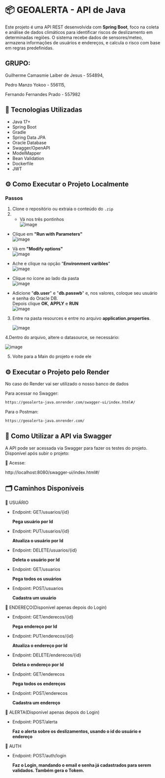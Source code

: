# 📦 GEOALERTA - API de Java
Este projeto é uma API REST desenvolvida com **Spring Boot**, foco na coleta e análise de dados climáticos para identificar riscos de deslizamento em determinadas regiões. O sistema recebe dados de sensores/meteo, armazena informações de usuários e endereços, e calcula o risco com base em regras predefinidas.

## GRUPO:
Guilherme Camasmie Laiber de Jesus - 554894, 

Pedro Manzo Yokoo - 556115, 

Fernando Fernandes Prado - 557982

## 🚀 Tecnologias Utilizadas

- Java 17+
- Spring Boot
- Gradle
- Spring Data JPA
- Oracle Database
- Swagger/OpenAPI
- ModelMapper
- Bean Validation
- Dockerfile
- JWT

## ⚙️ Como Executar o Projeto Localmente

### Passos

1. Clone o repositório ou extraia o conteúdo do `.zip`
2. - Vá nos três pontinhos  
![image](https://github.com/user-attachments/assets/5efa2b64-c870-4136-a5b9-f22159c3b2db)

- Clique em **"Run with Parameters"**  
![image](https://github.com/user-attachments/assets/f55d4cf2-9cf6-432a-ac06-77f5b379b813)

- Vá em **"Modify options"**  
![image](https://github.com/user-attachments/assets/9d75404e-61af-4735-93e1-d9e4e9e4f0a8)


- Ache e clique na opção "**Environment varibles**"  
![image](https://github.com/user-attachments/assets/bc1d0969-7712-4532-83a0-e6778dbecdc7)

- Clique no ícone ao lado da pasta  
![image](https://github.com/user-attachments/assets/82c657b8-5f39-4746-ae3f-8a11675052d9)

- Adicione "**db.user**" e "**db.passwb**" e, nos valores, coloque seu usuário e senha do Oracle DB.  
Depois clique **OK**, **APPLY** e **RUN**  
![image](https://github.com/user-attachments/assets/46029a42-c5be-40bc-a9d2-3e298b822e04)

3. Entre na pasta resources e entre no arquivo **application.properties**.
   
   ![image](https://github.com/user-attachments/assets/5b43a0e1-5cd5-42d2-acf3-8fe6d5d202b6)

4.Dentro do arquivo, altere o datasource, se necessário:

![image](https://github.com/user-attachments/assets/e2134110-0527-4bfb-a51a-964daa91b6a7)

5. Volte para a Main do projeto e rode ele

## ⚙️ Executar o Projeto pelo Render
No caso do Render vai ser utilizado o nosso banco de dados

Para acessar no Swagger:
```bash
https://geoalerta-java.onrender.com/swagger-ui/index.html#/
```

Para o Postman:
```bash
https://geoalerta-java.onrender.com/
```

## 🧭 Como Utilizar a API via Swagger
A API pode ser acessada via Swagger para fazer os testes do projeto. Disponível após subir o projeto:

🔗 Acesse:

http://localhost:8080/swagger-ui/index.html#/

## 🗂️  Caminhos Disponíveis

📍 USUÁRIO

- Endpoint: GET/usuarios/{id}
  
     **Pega usuário por Id**

- Endpoint: PUT/usuarios/{id}

     **Atualiza o usuário por Id**

- Endpoint: DELETE/usuarios/{id}

     **Deleta o usuário por Id**

- Endpoint: GET/usuarios

     **Pega todos os usuários**

- Endpoint: POST/usuarios

     **Cadastra um usuário**


📍 ENDEREÇO(Disponível apenas depois do Login)

- Endpoint: GET/enderecos/{id}
  
     **Pega endereço por Id**

- Endpoint: PUT/enderecos/{id}

     **Atualiza o endereço por Id**

- Endpoint: DELETE/enderecos/{id}

     **Deleta o endereço por Id**

- Endpoint: GET/enderecos

     **Pega todos os endereços**

- Endpoint: POST/enderecos

     **Cadastra um endereço**



📍 ALERTA(Disponível apenas depois do Login)

- Endpoint: POST/alerta

     **Faz o alerta sobre os deslizamentos, usando o id do usuário e endereço**


📍 AUTH

- Endpoint: POST/auth/login

     **Faz o Login, mandando o email e senha já cadastrados para serem validados. Também gera o Tokem.**












